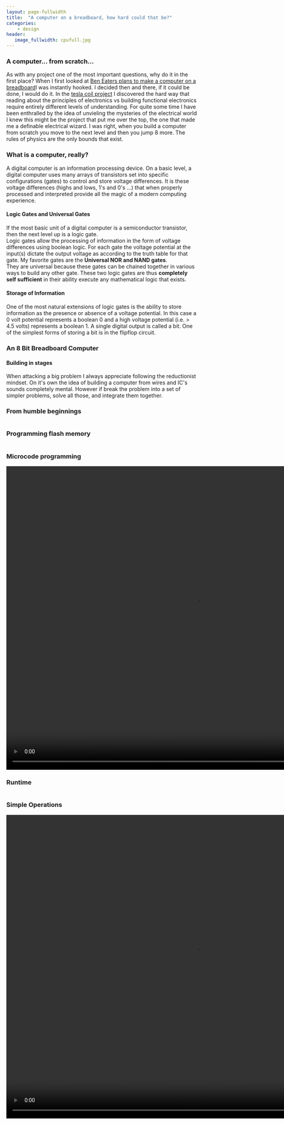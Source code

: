 ```yaml
---
layout: page-fullwidth
title:  "A computer on a breadboard, how hard could that be?"
categories:
    - design
header:
   image_fullwidth: cpufull.jpg
---
```

<h3>A computer... from scratch...</h3>
<p>As with any project one of the most important questions, why do it in the first place? When I first looked at <a href="https://eater.net/8bit/"> Ben Eaters plans to make a computer on a breadboard</a>I was instantly hooked. I decided then and there, if it could be done, I would do it. In the <a href="/design/Tesla_Coil">tesla coil project</a> I discovered the hard way that reading about the principles of electronics vs building functional electronics require entirely different levels of understanding. For quite some time I have been enthralled by the idea of unvieling the mysteries of the electrical world I knew this might be the project that put me over the top, the one that made me a definable electrical wizard. I was right, when you build a computer from scratch you move to the next level and then you jump 8 more. The rules of physics are the only bounds that exist.</p>
<h3><strong>What is a computer, really?</strong></h3>
A digital computer is an information processing device. On a basic level, a digital computer uses many arrays of transistors set into specific configurations (gates) to control and store voltage differences. It is these voltage differences (highs and lows, 1's and 0's ...) that when properly processed and interpreted provide all the magic of a modern computing experience.
<h4>Logic Gates and Universal Gates</h4>
If the most basic unit of a digital computer is a semiconductor transistor, then the next level up is a logic gate.
<div class="row">
    <div class="column.large-centered">
    <img src="{{ site.urlimg }}LogicGates0.png" alt="">
    </div>
</div>
Logic gates allow the processing of information in the form of voltage differences using boolean logic. For each gate the voltage potential at the input(s) dictate the output voltage as according to the truth table for that gate. My favorite gates are the <strong>Universal NOR and NAND gates</strong>. 
<div class="row">
    <div class="column.large-centered">
    <img src="{{ site.urlimg }}NOR.png" alt="">
    </div>
</div>
<div class="row">
    <div class="column.large-centered">
    <img src="{{ site.urlimg }}NAND.png" alt="">
    </div>
</div>
They are universal because these gates can be chained together in various ways to build any other gate. These two logic gates are thus <strong>completely self sufficient</strong> in their ability execute any mathematical logic that exists.

<h4>Storage of Information</h4>
One of the most natural extensions of logic gates is the ability to store information as the presence or absence of a voltage potential. In this case a 0 volt potential represents a boolean 0 and a high voltage potential (i.e. > 4.5 volts) represents a boolean 1. A single digital output is called a bit. One of the simplest forms of storing a bit is in the flipflop circuit.
<div class="row">
    <div class="column.large-centered">
    <img src="{{ site.urlimg }}flipflop.png" alt="">
    </div>
</div>

<!-- <p><strong>Boolean mathematics</strong></p>
<p></p> -->


<h3><strong>An 8 Bit Breadboard Computer</strong></h3>
<h4>Building in stages</h4>
When attacking a big problem I always appreciate following the reductionist mindset. On it's own the idea of building a computer from wires and IC's sounds completely mental. However if break the problem into a set of simpler problems, solve all those, and integrate them together. 
<h4></h4>


<!-- <p><strong>Reductionist problem solving</strong></p>
<p></p>
<p><strong>Mistakes</strong></p>
<p></p> -->



<!-- <p> </p>
<ul>
<li></li>
<li></li>
<li></li>
<li></strong></li>
<li></li>
<li></li>
<li></li>
<li></li>
<li></li> 
</ul> -->
<h3><strong>From humble beginnings</strong></h3>
<div class="row">
    <div class="column.large-centered">
    <img src="{{ site.urlimg }}cpustage2.jpg" alt="">
    </div>
</div>
<h3><strong>Programming flash memory</strong></h3>
<div class="row">
    <div class="column.large-centered">
    <img src="{{ site.urlimg }}cpuprog1.jpg" alt="">
    </div>
</div>

<h3><strong>Microcode programming</strong></h3>
<video width="1000" height="800" controls>
  <source src="/images/eepromprogammer.mp4" type="video/mp4">
<source src="movie.ogg" type="video/ogg">
Your browser does not support the video tag.
</video>


<h3><strong>Runtime</strong></h3>
<div class="row">
    <div class="column.large-centered">
    <img src="{{ site.urlimg }}" alt="">
    </div>
</div>

<h3><strong>Simple Operations</strong></h3>
<video width="1000" height="800" controls>
  <source src="/images/eepromprogammer.mp4" type="video/mp4">
<source src="movie.ogg" type="video/ogg">
Your browser does not support the video tag.
</video>